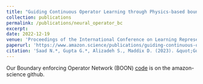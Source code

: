 ```yaml
---
title: "Guiding Continuous Operator Learning through Physics-based boundary constraints"
collection: publications
permalink: /publications/neural_operator_bc
excerpt:
date: 2022-12-19
venue: 'Proceedings of the International Conference on Learning Representations (ICLR)'
paperurl: 'https://www.amazon.science/publications/guiding-continuous-operator-learning-through-physics-based-boundary-constraints'
citation: 'Saad N.*, Gupta G.*, Alizadeh S., Maddix D. (2023). &quot;Guiding Continuous Operator Learning through Physics-based boundary constraints.&quot; <i>Proceedings of the International Conference on Learning Representations (ICLR)</i>.'
---
```


Our Boundary enforcing Operator Network (BOON) [code](https://github.com/amazon-science/boon) is on the amazon-science github.
